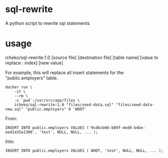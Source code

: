 # sql-rewrite
A python script to rewrite sql statements

# usage
icheko/sql-rewrite:1.0 [source file] [destination file] [table name] [value to replace : index] [new value]

For example, this will replace all insert statements for the "public.employers" table.
```
docker run \
    -it \
    --rm \
    -v `pwd`:/usr/src/app/files \
    icheko/sql-rewrite:1.0 "files/seed-data.sql" "files/seed-data-new.sql" "public.employers" 0 'WOOT'
```

From:
```
INSERT INTO public.employers VALUES ('9cdbcb06-b09f-4ed0-b4be-ee42a35a1308', 'test', NULL, NULL, ... );
```
Into:

```
INSERT INTO public.employers VALUES ( WOOT, 'test', NULL, NULL, ... );
```
